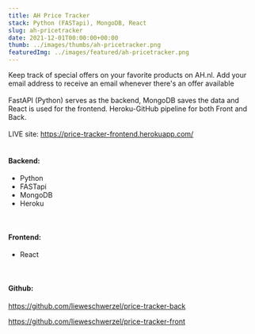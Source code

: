 ```yaml
---
title: AH Price Tracker
stack: Python (FASTapi), MongoDB, React
slug: ah-pricetracker
date: 2021-12-01T00:00:00+00:00
thumb: ../images/thumbs/ah-pricetracker.png
featuredImg: ../images/featured/ah-pricetracker.png
---
```

 
Keep track of special offers on your favorite products on AH.nl. Add your email address to receive an email whenever there's an offer available <br/> <br />
FastAPI (Python) serves as the backend, MongoDB saves the data and React is used for the frontend. Heroku-GitHub pipeline for both Front and Back. 
<br /><br />
LIVE site: https://price-tracker-frontend.herokuapp.com/
<br /><br />

#### Backend:    
<ul>
<li>Python</li>
<li>FASTapi</li>
<li>MongoDB</li>
<li>Heroku</li>
</ul>
<br />

#### Frontend:
<ul>
<li>React</li>
</ul>
<br />

#### Github:   

https://github.com/lieweschwerzel/price-tracker-back

https://github.com/lieweschwerzel/price-tracker-front
<br />
<br />


